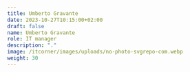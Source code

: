 ```yaml
---
title: Umberto Gravante
date: 2023-10-27T10:15:00+02:00
draft: false
name: Umberto Gravante
role: IT manager
description: "."
image: /itcorner/images/uploads/no-photo-svgrepo-com.webp
weight: 30
---
```


